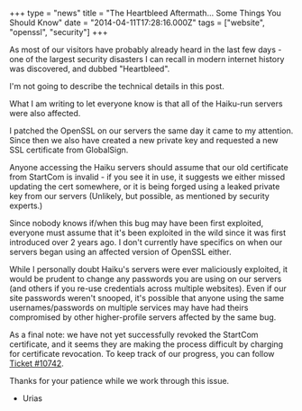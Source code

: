 +++
type = "news"
title = "The Heartbleed Aftermath... Some Things You Should Know"
date = "2014-04-11T17:28:16.000Z"
tags = ["website", "openssl", "security"]
+++

As most of our visitors have probably already heard in the last few days - one of the largest security disasters I can recall in modern internet history was discovered, and dubbed "Heartbleed".

<!--more-->

I'm not going to describe the technical details in this post.

What I am writing to let everyone know is that all of the Haiku-run servers were also affected.

I patched the OpenSSL on our servers the same day it came to my attention. Since then we also have created a new private key and requested a new SSL certificate from GlobalSign.

Anyone accessing the Haiku servers should assume that our old certificate from StartCom is invalid - if you see it in use, it suggests we either missed updating the cert somewhere, or it is being forged using a leaked private key from our servers (Unlikely, but possible, as mentioned by security experts.)

Since nobody knows if/when this bug may have been first exploited, everyone must assume that it's been exploited in the wild since it was first introduced over 2 years ago. I don't currently have specifics on when our servers began using an affected version of OpenSSL either.

While I personally doubt Haiku's servers were ever maliciously exploited, it would be prudent to change any passwords you are using on our servers (and others if you re-use credentials across multiple websites). Even if our site passwords weren't snooped, it's possible that anyone using the same usernames/passwords on multiple services may have had theirs compromised by other higher-profile servers affected by the same bug.

As a final note: we have not yet successfully revoked the StartCom certificate, and it seems they are making the process difficult by charging for certificate revocation. To keep track of our progress, you can follow <a href="https://dev.haiku-os.org/ticket/10742">Ticket #10742</a>.

Thanks for your patience while we work through this issue.

- Urias